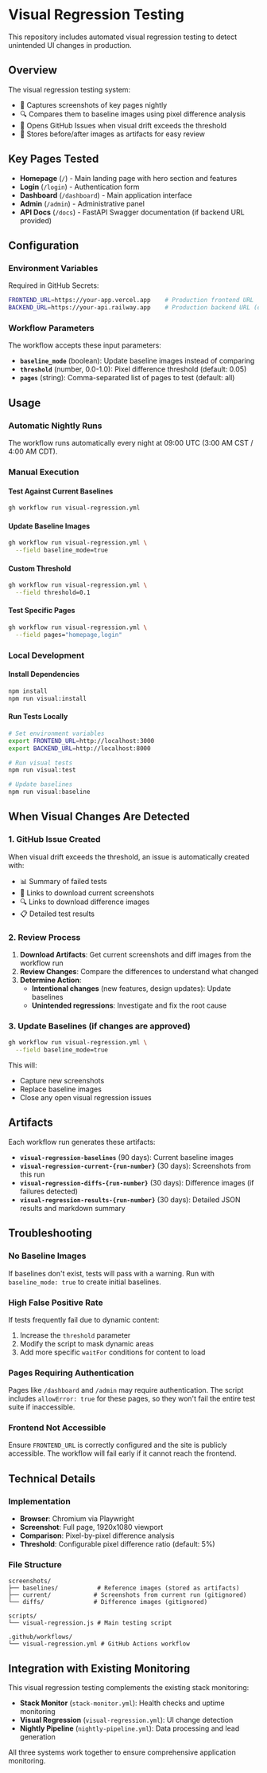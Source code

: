 # Visual Regression Testing

This repository includes automated visual regression testing to detect unintended UI changes in production.

## Overview

The visual regression testing system:
- 📸 Captures screenshots of key pages nightly
- 🔍 Compares them to baseline images using pixel difference analysis
- 🚨 Opens GitHub Issues when visual drift exceeds the threshold
- 📁 Stores before/after images as artifacts for easy review

## Key Pages Tested

- **Homepage** (`/`) - Main landing page with hero section and features
- **Login** (`/login`) - Authentication form
- **Dashboard** (`/dashboard`) - Main application interface
- **Admin** (`/admin`) - Administrative panel
- **API Docs** (`/docs`) - FastAPI Swagger documentation (if backend URL provided)

## Configuration

### Environment Variables

Required in GitHub Secrets:
```bash
FRONTEND_URL=https://your-app.vercel.app    # Production frontend URL
BACKEND_URL=https://your-api.railway.app    # Production backend URL (optional)
```

### Workflow Parameters

The workflow accepts these input parameters:

- **`baseline_mode`** (boolean): Update baseline images instead of comparing
- **`threshold`** (number, 0.0-1.0): Pixel difference threshold (default: 0.05)
- **`pages`** (string): Comma-separated list of pages to test (default: all)

## Usage

### Automatic Nightly Runs

The workflow runs automatically every night at 09:00 UTC (3:00 AM CST / 4:00 AM CDT).

### Manual Execution

#### Test Against Current Baselines
```bash
gh workflow run visual-regression.yml
```

#### Update Baseline Images
```bash
gh workflow run visual-regression.yml \
  --field baseline_mode=true
```

#### Custom Threshold
```bash
gh workflow run visual-regression.yml \
  --field threshold=0.1
```

#### Test Specific Pages
```bash
gh workflow run visual-regression.yml \
  --field pages="homepage,login"
```

### Local Development

#### Install Dependencies
```bash
npm install
npm run visual:install
```

#### Run Tests Locally
```bash
# Set environment variables
export FRONTEND_URL=http://localhost:3000
export BACKEND_URL=http://localhost:8000

# Run visual tests
npm run visual:test

# Update baselines
npm run visual:baseline
```

## When Visual Changes Are Detected

### 1. GitHub Issue Created

When visual drift exceeds the threshold, an issue is automatically created with:
- 📊 Summary of failed tests
- 📸 Links to download current screenshots
- 🔍 Links to download difference images
- 📋 Detailed test results

### 2. Review Process

1. **Download Artifacts**: Get current screenshots and diff images from the workflow run
2. **Review Changes**: Compare the differences to understand what changed
3. **Determine Action**:
   - **Intentional changes** (new features, design updates): Update baselines
   - **Unintended regressions**: Investigate and fix the root cause

### 3. Update Baselines (if changes are approved)

```bash
gh workflow run visual-regression.yml \
  --field baseline_mode=true
```

This will:
- Capture new screenshots
- Replace baseline images
- Close any open visual regression issues

## Artifacts

Each workflow run generates these artifacts:

- **`visual-regression-baselines`** (90 days): Current baseline images
- **`visual-regression-current-{run-number}`** (30 days): Screenshots from this run
- **`visual-regression-diffs-{run-number}`** (30 days): Difference images (if failures detected)
- **`visual-regression-results-{run-number}`** (30 days): Detailed JSON results and markdown summary

## Troubleshooting

### No Baseline Images

If baselines don't exist, tests will pass with a warning. Run with `baseline_mode: true` to create initial baselines.

### High False Positive Rate

If tests frequently fail due to dynamic content:
1. Increase the `threshold` parameter
2. Modify the script to mask dynamic areas
3. Add more specific `waitFor` conditions for content to load

### Pages Requiring Authentication

Pages like `/dashboard` and `/admin` may require authentication. The script includes `allowError: true` for these pages, so they won't fail the entire test suite if inaccessible.

### Frontend Not Accessible

Ensure `FRONTEND_URL` is correctly configured and the site is publicly accessible. The workflow will fail early if it cannot reach the frontend.

## Technical Details

### Implementation

- **Browser**: Chromium via Playwright
- **Screenshot**: Full page, 1920x1080 viewport
- **Comparison**: Pixel-by-pixel difference analysis
- **Threshold**: Configurable pixel difference ratio (default: 5%)

### File Structure

```
screenshots/
├── baselines/           # Reference images (stored as artifacts)
├── current/            # Screenshots from current run (gitignored)
└── diffs/              # Difference images (gitignored)

scripts/
└── visual-regression.js # Main testing script

.github/workflows/
└── visual-regression.yml # GitHub Actions workflow
```

## Integration with Existing Monitoring

This visual regression testing complements the existing stack monitoring:
- **Stack Monitor** (`stack-monitor.yml`): Health checks and uptime monitoring
- **Visual Regression** (`visual-regression.yml`): UI change detection
- **Nightly Pipeline** (`nightly-pipeline.yml`): Data processing and lead generation

All three systems work together to ensure comprehensive application monitoring.